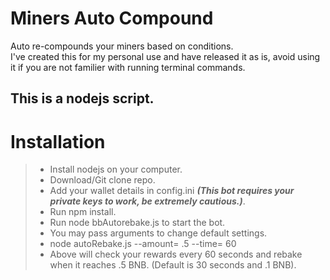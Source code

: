 # Miners Auto Compound
Auto re-compounds your miners based on conditions.  
I've created this for my personal use and have released it as is, avoid using it if you are not familier with running terminal commands.  

## This is a nodejs script.

# Installation
> - Install nodejs on your computer.  
> - Download/Git clone repo.  
> - Add your wallet details in config.ini ***(This bot requires your private keys to work, be extremely cautious.)***.  
> - Run npm install.  
> - Run node bbAutorebake.js to start the bot.  
> - You may pass arguments to change default settings.  
> - node autoRebake.js --amount= .5 --time= 60  
> - Above will check your rewards every 60 seconds and rebake when it reaches .5 BNB. (Default is 30 seconds and .1 BNB).  
